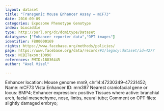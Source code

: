 ```yaml
---
layout: dataset  
title: "Transgenic Mouse Enhancer Assay – mCF73"  
date: 2016-09-09  
categories: Exposome Phenotype Genotype  
index: biocaddie  
type: http://purl.org/dc/dcmitype/Dataset  
datatypes: ["Enhancer reporter data","OPT images"]  
identifier: FB00000169  
rights: https://www.facebase.org/methods/policies/  
page: https://www.facebase.org/data/record/#1/legacy:dataset/id=4277  
taxa: NCBITaxon:10090  
references: PMID:18836445  
author: "Axel Visel"  

---
```

 Enhancer location: Mouse genome mm9, chr14:47230349-47231452; Name: mCF73 Vista Enhancer ID: mm387 Nearest craniofacial gene or locus: BMP4; Enhancer expression: positive Tissues where active: branchial arch, facial mesenchyme, nose, limbs, neural tube; Comment on OPT files: slightly damaged embryo;  

